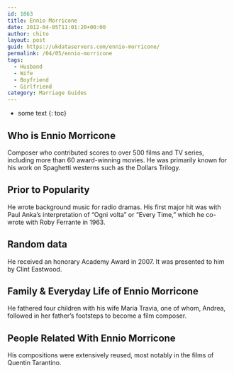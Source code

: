 ```yaml
---
id: 1863
title: Ennio Morricone
date: 2012-04-05T11:01:20+00:00
author: chito
layout: post
guid: https://ukdataservers.com/ennio-morricone/
permalink: /04/05/ennio-morricone
tags:
  - Husband
  - Wife
  - Boyfriend
  - Girlfriend
category: Marriage Guides
---
```


* some text
{: toc}


## Who is  Ennio Morricone
                  
                  
                  
Composer who contributed scores to over 500 films and TV series, including more than 60 award-winning movies. He was primarily known for his work on Spaghetti westerns such as the Dollars Trilogy.
                  
                
                
                
## Prior to Popularity 
                  
                  
                  
He wrote background music for radio dramas. His first major hit was with Paul Anka&#8217;s interpretation of &#8220;Ogni volta&#8221; or &#8220;Every Time,&#8221; which he co-wrote with Roby Ferrante in 1963.
                  
                
                
                
## Random data 
                  
                  
                  
He received an honorary Academy Award in 2007. It was presented to him by Clint Eastwood.
                  
                
                
                
## Family & Everyday Life of Ennio Morricone
                  
                  
                  
He fathered four children with his wife Maria Travia, one of whom, Andrea, followed in her father&#8217;s footsteps to become a film composer.
                  
                
                
                
## People Related With  Ennio Morricone
                  
                  
                  
His compositions were extensively reused, most notably in the films of Quentin Tarantino.
                  
                
              
            
          
          
          
    
    
  
